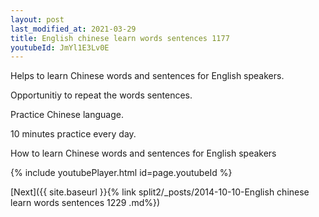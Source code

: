 ```yaml
---
layout: post
last_modified_at: 2021-03-29
title: English chinese learn words sentences 1177 
youtubeId: JmYl1E3Lv0E
---
```

 
 
Helps to learn Chinese words and sentences for English speakers.

Opportunitiy to repeat the words sentences. 

Practice Chinese language. 
 
10 minutes practice every day. 
 
How to learn Chinese words and sentences for English speakers 
 
{% include youtubePlayer.html id=page.youtubeId %}
 
 
[Next]({{ site.baseurl }}{% link  split2/_posts/2014-10-10-English chinese learn words sentences 1229 .md%})
 
